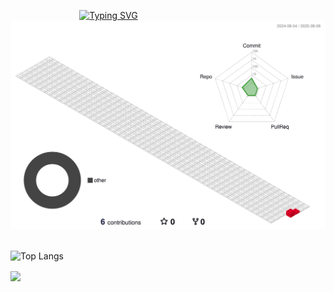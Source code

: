                             
[![Typing SVG](https://readme-typing-svg.demolab.com?font=Fira+Code&weight=600&size=60&pause=1000&center=true&vCenter=true&width=700&height=100&lines=Hello+World+!;I+am+Chenxin)](https://git.io/typing-svg)                              
          
![](./profile-3d-contrib/profile-gitblock.svg)      


![Top Langs](https://github-readme-stats.vercel.app/api/top-langs/?username=EDITHstars&layout=compact&theme=tokyonight)        

<img align="center" src="https://github-readme-stats.vercel.app/api/wakatime?username={EDITHstars}&theme=transparent&hide_border=true&layout=compact&langs_count=22" />      
     

    


